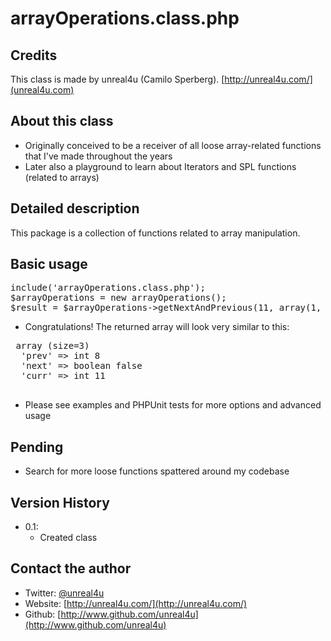 arrayOperations.class.php
======

Credits
--------

This class is made by unreal4u (Camilo Sperberg). [http://unreal4u.com/](unreal4u.com)

About this class
--------

* Originally conceived to be a receiver of all loose array-related functions that I've made throughout the years
* Later also a playground to learn about Iterators and SPL functions (related to arrays)

Detailed description
---------

This package is a collection of functions related to array manipulation.

Basic usage
----------

<pre>include('arrayOperations.class.php');
$arrayOperations = new arrayOperations();
$result = $arrayOperations->getNextAndPrevious(11, array(1, 3, 5, 6, 8, 11));
</pre>

* Congratulations! The returned array will look very similar to this:
 <pre>
 array (size=3)
  'prev' => int 8
  'next' => boolean false
  'curr' => int 11
 </pre>
* Please see examples and PHPUnit tests for more options and advanced usage

Pending
---------
* Search for more loose functions spattered around my codebase

Version History
----------

* 0.1:
    * Created class

Contact the author
-------

* Twitter: [@unreal4u](http://twitter.com/unreal4u)
* Website: [http://unreal4u.com/](http://unreal4u.com/)
* Github:  [http://www.github.com/unreal4u](http://www.github.com/unreal4u)
